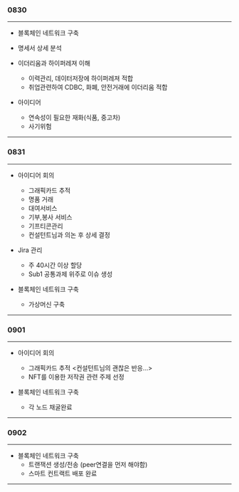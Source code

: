 
### 0830
-------------------------------------
- 블록체인 네트워크 구축
 - 명세서 상세 분석

- 이더리움과 하이퍼레져 이해
   - 이력관리, 데이터저장에 하이퍼레져 적합
   - 취업관련하여 CDBC, 화폐, 안전거래에 이더리움 적합


- 아이디어
   - 연속성이 필요한 재화(식품, 중고차)
   - 사기위험
-------------------------------------

### 0831
-------------------------------------
- 아이디어 회의
  - 그래픽카드 추적
  - 명품 거래
  - 대여서비스
  - 기부,봉사 서비스
  - 기프티콘관리
  - 컨설턴트님과 의논 후 상세 결정

- Jira 관리
  - 주 40시간 이상 할당
  - Sub1 공통과제 위주로 이슈 생성

- 블록체인 네트워크 구축
  - 가상머신 구축
-------------------------------------

### 0901
-------------------------------------
- 아이디어 회의
  - 그래픽카드 추적 <컨설턴트님의 괜찮은 반응...>
  - NFT를 이용한 저작권 관련 주제 선정

- 블록체인 네트워크 구축
  - 각 노드 채굴완료
-------------------------------------

### 0902
-------------------------------------

- 블록체인 네트워크 구축
  - 트랜잭션 생성/전송 (peer연결을 먼저 해야함)
  - 스마트 컨트랙트 배포 완료
-------------------------------------
